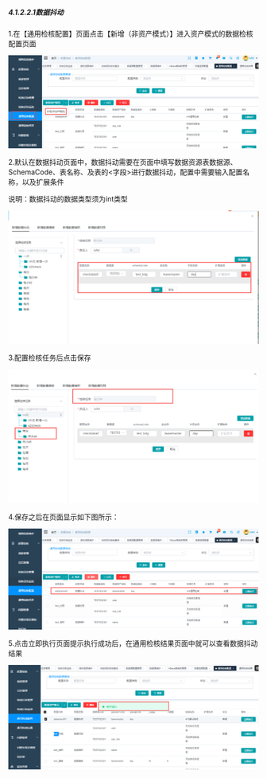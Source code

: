 ##### 4.1.2.2.1数据抖动

 1.在【通用检核配置】页面点击【新增（非资产模式）】进入资产模式的数据检核配置页面

![image-20210426193240211](4.1.2.2.1%E6%95%B0%E6%8D%AE%E6%8A%96%E5%8A%A8.assets/image-20210426193240211.png)

2.默认在数据抖动页面中，数据抖动需要在页面中填写数据资源表数据源、SchemaCode、表名称、及表的<字段>进行数据抖动，配置中需要输入配置名称，以及扩展条件

说明：数据抖动的数据类型须为int类型

![image-20210426110823492](4.1.2.2.1%E6%95%B0%E6%8D%AE%E6%8A%96%E5%8A%A8.assets/image-20210426110823492.png)

3.配置检核任务后点击保存

![image-20210426111022545](4.1.2.2.1%E6%95%B0%E6%8D%AE%E6%8A%96%E5%8A%A8.assets/image-20210426111022545.png)

4.保存之后在页面显示如下图所示：

![image-20210426193534115](4.1.2.2.1%E6%95%B0%E6%8D%AE%E6%8A%96%E5%8A%A8.assets/image-20210426193534115.png)

5.点击立即执行页面提示执行成功后，在通用检核结果页面中就可以查看数据抖动结果

![image-20210426193636762](4.1.2.2.1%E6%95%B0%E6%8D%AE%E6%8A%96%E5%8A%A8.assets/image-20210426193636762.png)

